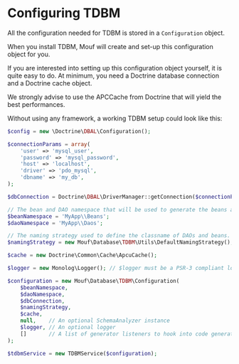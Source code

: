 Configuring TDBM
================

All the configuration needed for TDBM is stored in a `Configuration` object.

When you install TDBM, Mouf will create and set-up this configuration object for you.

If you are interested into setting up this configuration object yourself, it is quite easy to do.
At minimum, you need a Doctrine database connection and a Doctrine cache object.

We strongly advise to use the APCCache from Doctrine that will yield the best performances.

Without using any framework, a working TDBM setup could look like this:

```php
$config = new \Doctrine\DBAL\Configuration();

$connectionParams = array(
    'user' => 'mysql_user',
    'password' => 'mysql_password',
    'host' => 'localhost',
    'driver' => 'pdo_mysql',
    'dbname' => 'my_db',
);

$dbConnection = Doctrine\DBAL\DriverManager::getConnection($connectionParams, $config);

// The bean and DAO namespace that will be used to generate the beans and DAOs. These namespaces must be autoloadable from Composer.
$beanNamespace = 'MyApp\\Beans';
$daoNamespace = 'MyApp\\Daos';

// The naming strategy used to define the classname of DAOs and beans.
$namingStrategy = new Mouf\Database\TDBM\Utils\DefaultNamingStrategy();

$cache = new Doctrine\Common\Cache\ApcuCache();

$logger = new Monolog\Logger(); // $logger must be a PSR-3 compliant logger.

$configuration = new Mouf\Database\TDBM\Configuration(
    $beanNamespace,
    $daoNamespace,
    $dbConnection,
    $namingStrategy,
    $cache,
    null,    // An optional SchemaAnalyzer instance
    $logger, // An optional logger
    []       // A list of generator listeners to hook into code generation
);

$tdbmService = new TDBMService($configuration);
```

